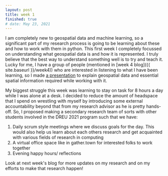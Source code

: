 ```yaml
---
layout: post
title: week 1
finished: true
# date: May 23, 2021
---
```


I am completely new to geospatial data and machine learning, so a significant part of my research process is going to be learning about these and how to work with them in python. This first week I completely focussed on understanding what geospatial data is and how it is represented. I truly believe that the best way to understand something well is to try and teach it. Lucky for me, I have a group of people (mentioned in [week 4 blog]({{ site.baseurl }}/week4)) who are interested in listening to what I have been learning, so I made [a presentation](../files/Geospatial_Data.pdf) to explain geospatial data and essential spatial information required while working with it.

My biggest struggle this week was learning to stay on task for 8 hours a day while I was alone at a desk. I decided to reduce the amount of headspace that I spend on wrestling with myself by introducing some external accountability beyond that from my research advisor as he is pretty hands-off. So, I proposed making a secondary research team of sorts with other students involved in the DREU 2021 program such that we have:
1. Daily scrum style meetings where we discuss goals for the day. This would also help us learn about each others research and get acquainted with various fields of research in computing
2. A virtual office space like in gather.town for interested folks to work together
3. Evening happy hours/ reflections

Look at next week's blog for more updates on my research and on my efforts to make that research happen!
